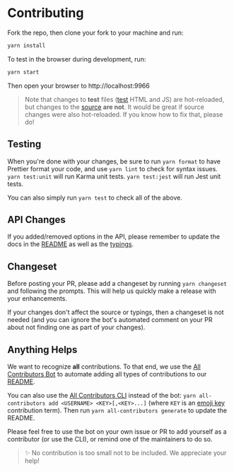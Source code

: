 # Contributing

Fork the repo, then clone your fork to your machine and run:

```sh
yarn install
```

To test in the browser during development, run:

```sh
yarn start
```

Then open your browser to http://localhost:9966

> Note that changes to **test** files ([test](./test) HTML and JS) are hot-reloaded, but changes to the [source](src/index.js) **are not**. It would be great if source changes were also hot-reloaded. If you know how to fix that, please do!

## Testing

When you're done with your changes, be sure to run `yarn format` to have Prettier format your code, and use `yarn lint` to check for syntax issues. `yarn test:unit` will run Karma unit tests. `yarn test:jest` will run Jest unit tests.

You can also simply run `yarn test` to check all of the above.

## API Changes

If you added/removed options in the API, please remember to update the docs in the [README](README.md) as well as the [typings](index.d.ts).

## Changeset

Before posting your PR, please add a changeset by running `yarn changeset` and following the prompts. This will help us quickly make a release with your enhancements.

If your changes don't affect the source or typings, then a changeset is not needed (and you can ignore the bot's automated comment on your PR about not finding one as part of your changes).

## Anything Helps

We want to recognize **all** contributions. To that end, we use the [All Contributors Bot](https://allcontributors.org/docs/en/bot/usage) to automate adding all types of contributions to our [README](README.md).

You can also use the [All Contributors CLI](https://allcontributors.org/docs/en/cli/usage) instead of the bot: `yarn all-contributors add <USERNAME> <KEY>[,<KEY>...]` (where `KEY` is an [emoji key](https://allcontributors.org/docs/en/emoji-key) contribution term). Then run `yarn all-contributors generate` to update the README.

Please feel free to use the bot on your own issue or PR to add yourself as a contributor (or use the CLI), or remind one of the maintainers to do so.

> ✨ No contribution is too small not to be included. We appreciate your help!
